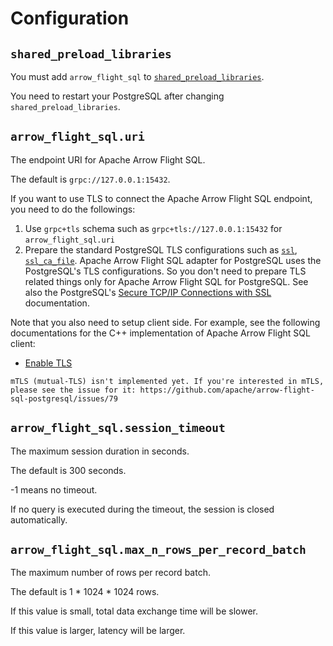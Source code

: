 <!--
  Licensed to the Apache Software Foundation (ASF) under one
  or more contributor license agreements.  See the NOTICE file
  distributed with this work for additional information
  regarding copyright ownership.  The ASF licenses this file
  to you under the Apache License, Version 2.0 (the
  "License"); you may not use this file except in compliance
  with the License.  You may obtain a copy of the License at

    http://www.apache.org/licenses/LICENSE-2.0

  Unless required by applicable law or agreed to in writing,
  software distributed under the License is distributed on an
  "AS IS" BASIS, WITHOUT WARRANTIES OR CONDITIONS OF ANY
  KIND, either express or implied.  See the License for the
  specific language governing permissions and limitations
  under the License.
-->

# Configuration

## `shared_preload_libraries`

You must add `arrow_flight_sql` to
[`shared_preload_libraries`][postgresql-shared-preload-libraries].

You need to restart your PostgreSQL after changing
`shared_preload_libraries`.

## `arrow_flight_sql.uri`

The endpoint URI for Apache Arrow Flight SQL.

The default is `grpc://127.0.0.1:15432`.

If you want to use TLS to connect the Apache Arrow Flight SQL
endpoint, you need to do the followings:

1. Use `grpc+tls` schema such as `grpc+tls://127.0.0.1:15432` for
   `arrow_flight_sql.uri`
2. Prepare the standard PostgreSQL TLS configurations such as
   [`ssl`][postgresql-ssl],
   [`ssl_ca_file`][postgresql-ca-file]. Apache Arrow Flight SQL
   adapter for PostgreSQL uses the PostgreSQL's TLS configurations. So
   you don't need to prepare TLS related things only for Apache Arrow
   Flight SQL for PostgreSQL. See also the PostgreSQL's [Secure TCP/IP
   Connections with SSL][postgresql-ssl-tcp] documentation.

Note that you also need to setup client side. For example, see the
following documentations for the C++ implementation of Apache Arrow
Flight SQL client:

- [Enable TLS][arrow-flight-tls]

```{note}
mTLS (mutual-TLS) isn't implemented yet. If you're interested in mTLS,
please see the issue for it: https://github.com/apache/arrow-flight-sql-postgresql/issues/79
```

## `arrow_flight_sql.session_timeout`

The maximum session duration in seconds.

The default is 300 seconds.

-1 means no timeout.

If no query is executed during the timeout, the session is closed
automatically.

## `arrow_flight_sql.max_n_rows_per_record_batch`

The maximum number of rows per record batch.

The default is 1 \* 1024 \* 1024 rows.

If this value is small, total data exchange time will be slower.

If this value is larger, latency will be larger.

[arrow-flight-tls]: https://arrow.apache.org/docs/cpp/flight.html#enabling-tls
[postgresql-ca-file]: https://www.postgresql.org/docs/current/runtime-config-connection.html#GUC-SSL-CA-FILE
[postgresql-shared-preload-libraries]: https://www.postgresql.org/docs/current/runtime-config-client.html#GUC-SHARED-PRELOAD-LIBRARIES
[postgresql-ssl-tcp]: https://www.postgresql.org/docs/current/ssl-tcp.html
[postgresql-ssl]: https://www.postgresql.org/docs/current/runtime-config-connection.html#GUC-SSL

